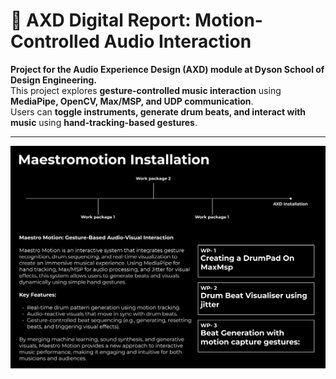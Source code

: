 # 🎵 AXD Digital Report: Motion-Controlled Audio Interaction

**Project for the Audio Experience Design (AXD) module at Dyson School of Design Engineering.**  
This project explores **gesture-controlled music interaction** using **MediaPipe, OpenCV, Max/MSP, and UDP communication**.  
Users can **toggle instruments, generate drum beats, and interact with music** using **hand-tracking-based gestures**.

---

![Summary](images/Summary.png)

